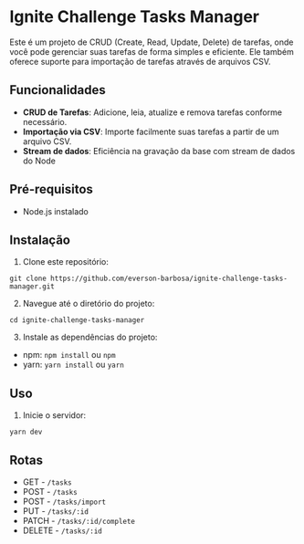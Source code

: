 # Ignite Challenge Tasks Manager

Este é um projeto de CRUD (Create, Read, Update, Delete) de tarefas, onde você pode gerenciar suas tarefas de forma simples e eficiente. Ele também oferece suporte para importação de tarefas através de arquivos CSV.

## Funcionalidades

- **CRUD de Tarefas**: Adicione, leia, atualize e remova tarefas conforme necessário.
- **Importação via CSV**: Importe facilmente suas tarefas a partir de um arquivo CSV.
- **Stream de dados**: Eficiência na gravação da base com stream de dados do Node

## Pré-requisitos

- Node.js instalado

## Instalação

1. Clone este repositório:

`git clone https://github.com/everson-barbosa/ignite-challenge-tasks-manager.git`

2. Navegue até o diretório do projeto:

`cd ignite-challenge-tasks-manager`

3. Instale as dependências do projeto:

- npm: `npm install` ou `npm`
- yarn: `yarn install` ou `yarn`

## Uso

1. Inicie o servidor:

`yarn dev` 

## Rotas

- GET    - `/tasks`                
- POST   - `/tasks`                
- POST   - `/tasks/import`         
- PUT    - `/tasks/:id`            
- PATCH  - `/tasks/:id/complete`   
- DELETE - `/tasks/:id` 
